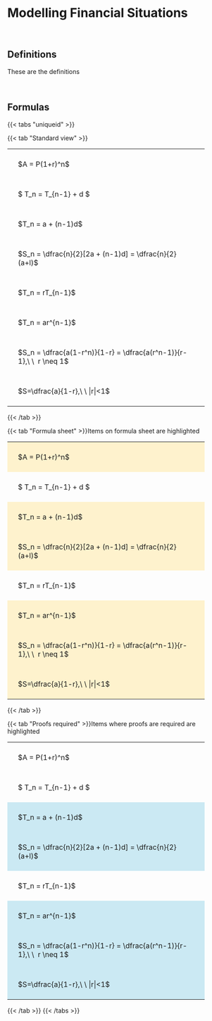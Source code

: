 ---
---

# Modelling Financial Situations

<br>

## Definitions

These are the definitions

<br>

## Formulas

{{< tabs "uniqueid" >}}

{{< tab "Standard view" >}}

<style type="text/css">
#T_ab0bd th.col_heading {
  text-align: left;
  font-size: 1em;
}
#T_ab0bd td {
  text-align: left;
  font-size: 1em;
  padding: 1.5em;
}
#T_ab0bd_row0_col0, #T_ab0bd_row1_col0, #T_ab0bd_row2_col0, #T_ab0bd_row3_col0, #T_ab0bd_row4_col0, #T_ab0bd_row5_col0, #T_ab0bd_row6_col0, #T_ab0bd_row7_col0 {
  width: 400px;
  white-space: pre-wrap;
}
</style>
<table id="T_ab0bd">
  <thead>
  </thead>
  <tbody>
    <tr>
      <td id="T_ab0bd_row0_col0" class="data row0 col0" >$A = P(1+r)^n$</td>
    </tr>
    <tr>
      <td id="T_ab0bd_row1_col0" class="data row1 col0" >$ T_n = T_{n-1} + d $</td>
    </tr>
    <tr>
      <td id="T_ab0bd_row2_col0" class="data row2 col0" >$T_n = a + (n-1)d$</td>
    </tr>
    <tr>
      <td id="T_ab0bd_row3_col0" class="data row3 col0" >$S_n = \dfrac{n}{2}[2a + (n-1)d] = \dfrac{n}{2}(a+l)$</td>
    </tr>
    <tr>
      <td id="T_ab0bd_row4_col0" class="data row4 col0" >$T_n = rT_{n-1}$</td>
    </tr>
    <tr>
      <td id="T_ab0bd_row5_col0" class="data row5 col0" >$T_n = ar^{n-1}$</td>
    </tr>
    <tr>
      <td id="T_ab0bd_row6_col0" class="data row6 col0" >$S_n = \dfrac{a(1-r^n)}{1-r} = \dfrac{a(r^n-1)}{r-1},\ \  r \neq 1$</td>
    </tr>
    <tr>
      <td id="T_ab0bd_row7_col0" class="data row7 col0" >$S=\dfrac{a}{1-r},\ \ |r|<1$</td>
    </tr>
  </tbody>
</table>
{{< /tab >}}

{{< tab "Formula sheet" >}}Items on formula sheet are highlighted
<br>
<style type="text/css">
#T_bb4a5 th.col_heading {
  text-align: left;
  font-size: 1em;
}
#T_bb4a5 td {
  text-align: left;
  font-size: 1em;
  padding: 1.5em;
}
#T_bb4a5_row0_col0, #T_bb4a5_row2_col0, #T_bb4a5_row3_col0, #T_bb4a5_row5_col0, #T_bb4a5_row6_col0, #T_bb4a5_row7_col0 {
  width: 400px;
  background-color: rgba(255,194,10, 0.2);
  white-space: pre-wrap;
}
#T_bb4a5_row1_col0, #T_bb4a5_row4_col0 {
  width: 400px;
  white-space: pre-wrap;
}
</style>
<table id="T_bb4a5">
  <thead>
  </thead>
  <tbody>
    <tr>
      <td id="T_bb4a5_row0_col0" class="data row0 col0" >$A = P(1+r)^n$</td>
    </tr>
    <tr>
      <td id="T_bb4a5_row1_col0" class="data row1 col0" >$ T_n = T_{n-1} + d $</td>
    </tr>
    <tr>
      <td id="T_bb4a5_row2_col0" class="data row2 col0" >$T_n = a + (n-1)d$</td>
    </tr>
    <tr>
      <td id="T_bb4a5_row3_col0" class="data row3 col0" >$S_n = \dfrac{n}{2}[2a + (n-1)d] = \dfrac{n}{2}(a+l)$</td>
    </tr>
    <tr>
      <td id="T_bb4a5_row4_col0" class="data row4 col0" >$T_n = rT_{n-1}$</td>
    </tr>
    <tr>
      <td id="T_bb4a5_row5_col0" class="data row5 col0" >$T_n = ar^{n-1}$</td>
    </tr>
    <tr>
      <td id="T_bb4a5_row6_col0" class="data row6 col0" >$S_n = \dfrac{a(1-r^n)}{1-r} = \dfrac{a(r^n-1)}{r-1},\ \  r \neq 1$</td>
    </tr>
    <tr>
      <td id="T_bb4a5_row7_col0" class="data row7 col0" >$S=\dfrac{a}{1-r},\ \ |r|<1$</td>
    </tr>
  </tbody>
</table>
{{< /tab >}}

{{< tab "Proofs required" >}}Items where proofs are required are highlighted
<br>
<style type="text/css">
#T_04f32 th.col_heading {
  text-align: left;
  font-size: 1em;
}
#T_04f32 td {
  text-align: left;
  font-size: 1em;
  padding: 1.5em;
}
#T_04f32_row0_col0, #T_04f32_row1_col0, #T_04f32_row4_col0 {
  width: 400px;
  white-space: pre-wrap;
}
#T_04f32_row2_col0, #T_04f32_row3_col0, #T_04f32_row5_col0, #T_04f32_row6_col0, #T_04f32_row7_col0 {
  width: 400px;
  background-color: rgba(0,150,200, 0.2);
  white-space: pre-wrap;
}
</style>
<table id="T_04f32">
  <thead>
  </thead>
  <tbody>
    <tr>
      <td id="T_04f32_row0_col0" class="data row0 col0" >$A = P(1+r)^n$</td>
    </tr>
    <tr>
      <td id="T_04f32_row1_col0" class="data row1 col0" >$ T_n = T_{n-1} + d $</td>
    </tr>
    <tr>
      <td id="T_04f32_row2_col0" class="data row2 col0" >$T_n = a + (n-1)d$</td>
    </tr>
    <tr>
      <td id="T_04f32_row3_col0" class="data row3 col0" >$S_n = \dfrac{n}{2}[2a + (n-1)d] = \dfrac{n}{2}(a+l)$</td>
    </tr>
    <tr>
      <td id="T_04f32_row4_col0" class="data row4 col0" >$T_n = rT_{n-1}$</td>
    </tr>
    <tr>
      <td id="T_04f32_row5_col0" class="data row5 col0" >$T_n = ar^{n-1}$</td>
    </tr>
    <tr>
      <td id="T_04f32_row6_col0" class="data row6 col0" >$S_n = \dfrac{a(1-r^n)}{1-r} = \dfrac{a(r^n-1)}{r-1},\ \  r \neq 1$</td>
    </tr>
    <tr>
      <td id="T_04f32_row7_col0" class="data row7 col0" >$S=\dfrac{a}{1-r},\ \ |r|<1$</td>
    </tr>
  </tbody>
</table>
{{< /tab >}}
{{< /tabs >}}

